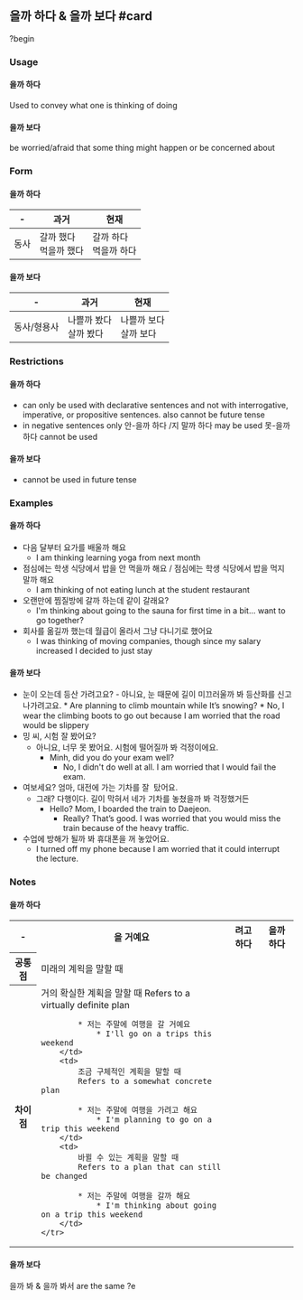 ## 을까 하다 & 을까 보다 #card
?begin
### Usage
#### 을까 하다
Used to convey what one is thinking of doing
#### 을까 보다
be worried/afraid that some thing might happen or be concerned about
### Form
#### 을까 하다


| -   | 과거              | 현재              |
| --- | --------------- | --------------- |
| 동사  | 갈까 했다<br>먹을까 했다 | 갈까 하다<br>먹을까 하다 |
#### 을까 보다

| -      | 과거              | 현재              |
| ------ | --------------- | --------------- |
| 동사/형용사 | 나쁠까 봤다<br>살까 봤다 | 나쁠까 보다<br>살까 보다 |
### Restrictions
#### 을까 하다
* can only be used with declarative sentences and not with interrogative, imperative, or propositive sentences. also cannot be future tense
* in negative sentences only 안-을까 하다 /지 말까 하다 may be used 못-을까 하다 cannot be used


#### 을까 보다
* cannot be used in future tense
### Examples
#### 을까 하다
* 다음 달부터 요가를 배울까 해요
	* I am thinking learning yoga from next month
* 점심에는 학생 식당에서 밥을 안 먹을까 해요 / 점심에는 학생 식당에서 밥을 먹지 말까 해요
	* I am thinking of not eating lunch at the student restaurant
* 오랜만에 찜질방에 갈까 하는데 같이 갈래요?
	* I'm thinking about going to the sauna for first time in a bit... want to go together?
* 회사를 옮길까 했는데 월급이 올라서 그냥 다니기로 했어요
	* I was thinking of moving companies, though since my salary increased I decided to just stay
#### 을까 보다
* 눈이 오는데 등산 가려고요?
	- 아니요, 눈 때문에 길이 미끄러울까 봐 등산화를 신고 나가려고요.
		* Are planning to climb mountain while It’s snowing?
			* No, I wear the climbing boots to go out because I am worried that the road would be slippery
* 밍 씨, 시험 잘 봤어요?
	* 아니요, 너무 못 봤어요. 시험에 떨어질까 봐 걱정이에요.
		* Minh, did you do your exam well?
			* No, I didn't do well at all. I am worried that I would fail the exam.
* 여보세요? 엄마, 대전에 가는 기차를 잘  탔어요.
	* 그래? 다행이다. 길이 막혀서 네가 기차를 놓쳤을까 봐 걱정했거든
		* Hello? Mom, I boarded the train to Daejeon.
			* Really? That’s good. I was worried that you would miss the train because of the heavy traffic.
* 수업에 방해가 될까 봐 휴대폰을 꺼 놓았어요.
	* I turned off my phone because I am worried that it could interrupt the lecture.
### Notes
#### 을까 하다
<table>
	<tr>
		<th>-</th>
		<th>을 거예요</th>
		<th>려고 하다</th>
		<th>을까 하다</th>
	</tr>
	<tr>
		<th>공통점</th>
		<td colspan="3">미래의 계왹을 말할 때</td>
	</tr>
	<tr>
		<th>차이점</th>
		<td>
			거의 확실한 계획을 말할 때
			Refers to a virtually definite plan
			
			* 저는 주말에 여행을 갈 거예요
				* I'll go on a trips this weekend
		</td>
		<td>
			조금 구체적인 계획을 말할 때
			Refers to a somewhat concrete plan 

			* 저는 주말에 여행을 가려고 해요
				* I'm planning to go on a trip this weekend
		</td>
		<td>
			바뀔 수 있는 계획을 말할 때
			Refers to a plan that can still be changed
			
			* 저는 주말에 여행을 갈까 해요
				* I'm thinking about going on a trip this weekend
		</td>
	</tr>
</table>

#### 을까 보다
을까 봐 & 을까 봐서 are the same
?e